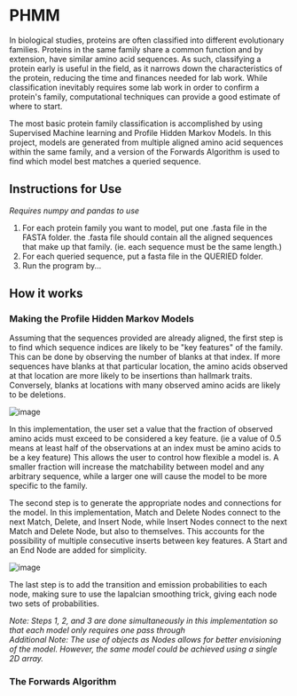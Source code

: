 # PHMM

In biological studies, proteins are often classified into different evolutionary families. Proteins in the same family share a common function and by extension, have similar amino acid sequences. 
As such, classifying a protein early is useful in the field, as it narrows down the characteristics of the protein, reducing the time and finances needed for lab work. While classification inevitably requires 
some lab work in order to confirm a protein's family, computational techniques can provide a good estimate of where to start.

The most basic protein family classification is accomplished by using Supervised Machine learning and Profile Hidden Markov Models. In this project, models are generated from multiple aligned amino acid sequences within the same family, and a version of the Forwards Algorithm is used to find which model best matches a queried sequence.  

## Instructions for Use

_Requires numpy and pandas to use_

1. For each protein family you want to model, put one .fasta file in the FASTA folder. the .fasta file should contain all the aligned sequences that make up that family. (ie. each sequence must be the same length.)
2. For each queried sequence, put a fasta file in the QUERIED folder.
3. Run the program by...

## How it works

### Making the Profile Hidden Markov Models

Assuming that the sequences provided are already aligned, the first step is to find which sequence indices are likely to be "key features" of the family. This can be done by observing the number of blanks at that index.
If more sequences have blanks at that particular location, the amino acids observed at that location are more likely to be insertions than hallmark traits. Conversely, blanks at locations with many observed amino acids are likely to be deletions.

![image](https://github.com/notreallyryan/PHMM/assets/96549151/28cfbc20-37f2-4a60-ade7-c8a4403668a4)

In this implementation, the user set a value that the fraction of observed amino acids must exceed to be considered a key feature. (ie a value of 0.5 means at least half of the observations at an index must be amino acids to be a key feature) This allows the user to control how flexible a model is. A smaller fraction will increase the matchability between model and any arbitrary sequence, while a larger one will cause the model to be more specific to the family. 

The second step is to generate the appropriate nodes and connections for the model. In this implementation, Match and Delete Nodes connect to the next Match, Delete, and Insert Node, while Insert Nodes connect to the next Match and Delete Node, but also to themselves. This accounts for the possibility of multiple consecutive inserts between key features. A Start and an End Node are added for simplicity.

![image](https://github.com/notreallyryan/PHMM/assets/96549151/778fab06-936e-4d52-8ad6-408631d94a4b)

The last step is to add the transition and emission probabilities to each node, making sure to use the lapalcian smoothing trick, giving each node two sets of probabilities. 

_Note: Steps 1, 2, and 3 are done simultaneously in this implementation so that each model only requires one pass through_ <br />
_Additional Note: The use of objects as Nodes allows for better envisioning of the model. However, the same model could be achieved using a single 2D array._

### The Forwards Algorithm

